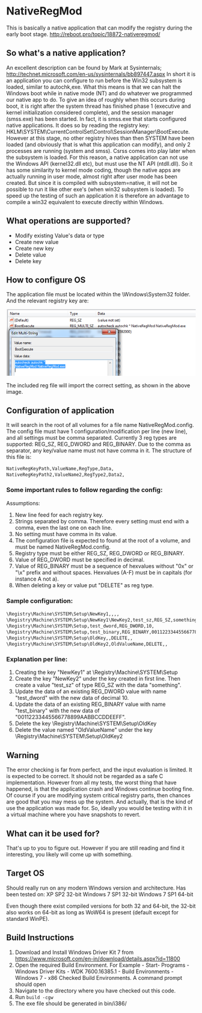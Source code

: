 # NativeRegMod

This is basically a native application that can modify the registry during the early boot stage.
http://reboot.pro/topic/18872-nativeregmod/


## So what's a native application?
An excellent description can be found by Mark at Sysinternals; http://technet.microsoft.com/en-us/sysinternals/bb897447.aspx
In short it is an application you can configure to run before the Win32 subsystem is loaded, similar to autochk,exe. What this means is that we can halt the Windows boot while in native mode (NT) and do whatever we programmed our native app to do. To give an idea of roughly when this occurs during boot, it is right after the system thread has finished phase 1 (executive and kernel initialization considered complete), and the session manager (smss.exe) has been started. In fact, it is smss.exe that starts configured native applications. It does so by reading the registry key: HKLM\SYSTEM\CurrentControlSet\Control\SessionManager\BootExecute. However at this stage, no other registry hives than then SYSTEM have been loaded (and obviously that is what this application can modify), and only 2 processes are running (system and smss). Csrss comes into play later when the subsystem is loaded. For this reason, a native application can not use the Windows API (kernel32.dll etc), but must use the NT API (ntdll.dll). So it has some similarity to kernel mode coding, though the native apps are actually running in user mode, almost right after user mode has been created. But since it is compiled with subsystem=native, it will not be possible to run it like other exe's (when win32 subsystem is loaded). To speed up the testing of such an application it is therefore an advantage to compile a win32 equivalent to execute directly within Windows.

## What operations are supported?
- Modify existing Value's data or type
- Create new value
- Create new key
- Delete value
- Delete key

## How to configure OS
The application file must be located within the \Windows\System32 folder. And the relevant registry key are:

![BootExecute](/BootExecute_zps70e2f5d1.png?raw=true)

The included reg file will import the correct setting, as shown in the above image.

## Configuration of application
It will search in the root of all volumes for a file name NativeRegMod.config. The config file must have 1 configuration/modification per line (new line), and all settings must be comma separated. Currently 3 reg types are supported: REG_SZ, REG_DWORD and REG_BINARY. Due to the comma as separator, any key/value name must not have comma in it. The structure of this file is:
```
NativeRegKeyPath,ValueName,RegType,Data,
NativeRegKeyPath2,ValueName2,RegType2,Data2,
```

### Some important rules to follow regarding the config:

Assumptions:
1. New line feed for each registry key.
2. Strings separated by comma. Therefore every setting must end with a comma, even the last one on each line.
3. No setting must have comma in its value.
3. The configuration file is expected to found at the root of a volume, and must be named NativeRegMod.config.
4. Registry type must be either REG_SZ, REG_DWORD or REG_BINARY.
5. Value of REG_DWORD must be specified in decimal.
6. Value of REG_BINARY must be a sequence of hexvalues without "0x" or "\x" prefix and without spaces. Hexvalues (A-F) must be in capitals (for instance A not a).
7. When deleting a key or value put "DELETE" as reg type.

### Sample configuration:
```
\Registry\Machine\SYSTEM\Setup\NewKey1,,,,
\Registry\Machine\SYSTEM\Setup\NewKey1\NewKey2,test_sz,REG_SZ,something,
\Registry\Machine\SYSTEM\Setup,test_dword,REG_DWORD,10,
\Registry\Machine\SYSTEM\Setup,test_binary,REG_BINARY,00112233445566778899AABBCCDDEEFF,
\Registry\Machine\SYSTEM\Setup\OldKey,,DELETE,,
\Registry\Machine\SYSTEM\Setup\OldKey2,OldValueName,DELETE,,
```

### Explanation per line:
1. Creating the key "NewKey1" at \Registry\Machine\SYSTEM\Setup
2. Create the key "NewKey2" under the key created in first line. Then create a value "test_sz" of type REG_SZ with the data "something".
3. Update the data of an existing REG_DWORD value with name "test_dword" with the new data of decimal 10.
4. Update the data of an existing REG_BINARY value with name "test_binary" with the new data of "00112233445566778899AABBCCDDEEFF".
5. Delete the key \Registry\Machine\SYSTEM\Setup\OldKey
6. Delete the value named "OldValueName" under the key \Registry\Machine\SYSTEM\Setup\OldKey2

## Warning
The error checking is far from perfect, and the input evaluation is limited. It is expected to be correct. It should not be regarded as a safe C implementation. However from all my tests, the worst thing that have happened, is that the application crash and Windows continue booting fine. Of course if you are modifying system critical registry parts, then chances are good that you may mess up the system. And actually, that is the kind of use the application was made for. So, ideally you would be testing with it in a virtual machine where you have snapshots to revert. 

## What can it be used for?
That's up to you to figure out. However if you are still reading and find it interesting, you likely will come up with something.

## Target OS
Should really run on any modern Windows version and architecture. Has been tested on:
XP SP2 32-bit
Windows 7 SP1 32-bit
Windows 7 SP1 64-bit

Even though there exist compiled versions for both 32 and 64-bit, the 32-bit also works on 64-bit as long as WoW64 is present (default except for standard WinPE).

## Build Instructions

1. Download and Install Windows Driver Kit 7 from https://www.microsoft.com/en-in/download/details.aspx?id=11800
2. Open the required Build Environment. For Example - Start- Programs - Windows Driver Kits - WDK 7600.16385.1 - Build Environments - Windows 7 - x86 Checked Build Environments. A command prompt should open
3. Navigate to the directory where you have checked out this code.
4. Run `build -cgw`
5. The exe file should be generated in bin/i386/




